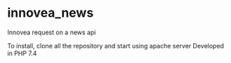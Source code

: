 # innovea_news
Innovea request on a news api

To install, clone all the repository and start using apache server
Developed in PHP 7.4
